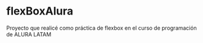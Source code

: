 # flexBoxAlura

Proyecto que realicé como práctica de flexbox en el curso de programación de ALURA LATAM 

